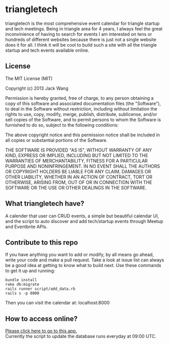 triangletech
============

triangletech is the most comprehensive event calendar for triangle startup and tech meetings. Being in triangle area for 4 years, I always feel the great inconvinience of having to search for events I am interested on tens or hundreds of different websites because there is just not a single website does it for all. I think it will be cool to build such a site with all the triangle startup and tech events available online.  

License  
---  
The MIT License (MIT)  

Copyright (c) 2013 Jack Wang  

Permission is hereby granted, free of charge, to any person obtaining a copy of
this software and associated documentation files (the "Software"), to deal in
the Software without restriction, including without limitation the rights to
use, copy, modify, merge, publish, distribute, sublicense, and/or sell copies of
the Software, and to permit persons to whom the Software is furnished to do so,
subject to the following conditions:  

The above copyright notice and this permission notice shall be included in all
copies or substantial portions of the Software.  

THE SOFTWARE IS PROVIDED "AS IS", WITHOUT WARRANTY OF ANY KIND, EXPRESS OR
IMPLIED, INCLUDING BUT NOT LIMITED TO THE WARRANTIES OF MERCHANTABILITY, FITNESS
FOR A PARTICULAR PURPOSE AND NONINFRINGEMENT. IN NO EVENT SHALL THE AUTHORS OR
COPYRIGHT HOLDERS BE LIABLE FOR ANY CLAIM, DAMAGES OR OTHER LIABILITY, WHETHER
IN AN ACTION OF CONTRACT, TORT OR OTHERWISE, ARISING FROM, OUT OF OR IN
CONNECTION WITH THE SOFTWARE OR THE USE OR OTHER DEALINGS IN THE SOFTWARE.  

What triangletech have?  
---  
A calender that user can CRUD events, a simple but beautiful calendar UI, and the script to auto discover and add tech/startup events through Meetup and Eventbrite APIs.
  
Contribute to this repo  
---  
If you have anything you want to add or modify, by all means go ahead, write your code and make a pull request. Take a look at issue list can always be a good idea at getting to know what to build next. Use these commands to get it up and running:  
```
bundle install  
rake db:migrate  
rails runner script/add_data.rb  
rails s -p 8000  
```  
Then you can visit the calendar at: localhost:8000

How to access online?  
---  
[Please click here to go to this app.](http://www.triangletech.co)  
Currently the script to update the database runs everyday at 09:00 UTC.
